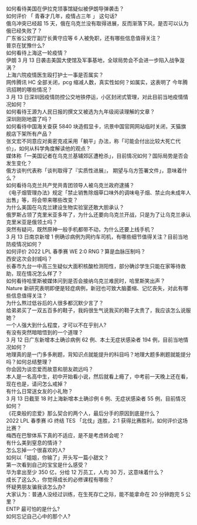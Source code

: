 如何看待美国在伊拉克领事馆疑似被伊朗导弹袭击？  
如何评价 「 青春才几年，疫情占三年 」 这句话?  
俄乌冲突已经超 15 天，俄在乌克兰没有取得进展，反而渐落下风，是否可以认为俄已经失败了？  
广东省公安厅副厅长黄守应等 6 人被免职，还有哪些信息值得关注？  
普京在犹豫什么?  
如何看待上海这一轮疫情？  
伊朗 3 月 13 日袭击美国大使馆及军事基地，全球局势会不会进一步陷入战争漩涡？  
上海六院疫情医生殴打护士一事是否属实？  
网传腾讯 HC 全部关闭，pcg 缩减人数，真实性如何？如属实，这表明了 今年腾讯招聘的哪些情况？  
3 月 13 日深圳因疫情防控公交地铁停运，小区封闭式管理，对此目前当地疫情情况如何？  
如何看待王源为人民日报的撰文又被选为九年级阅读理解的文章？  
深圳刚刚地震了吗？  
如何看待中国海关查获 5840 块造假显卡，讯景中国官网网站临时关闭，天猫旗舰店下架所有产品？  
张文宏不同意应对奥密克戎采用「躺平」办法，称「可能会付出比较大死亡代价」，如何从科学角度解读他的观点？  
媒体称「一美国记者在乌克兰基辅郊区遭枪杀」，目前情况如何？国际局势是否会发生变化？  
俄方谈判代表称「谈判取得了『实质性进展』， 期望与乌方签署文件」，意味着什么？  
如何看待乌克兰共产党共青团领导人被乌克兰政府逮捕？  
《电子烟管理办法》规定「禁止销售除烟草口味外的调味电子烟、禁止向未成年人出售」等，将会带来哪些改变？  
为什么美国在乌克兰建设生物实验室还敢大胆承认？  
俄罗斯占领了克里米亚多年了，为什么还要向乌克兰开战，只是为了让乌克兰承认克里米亚是俄领土吗？  
突然有疑问，既然原神一般手机都带不动，为什么还要上线手机？  
3 月 13 日南京新增 1 例确诊病例为网约车司机，有哪些细节值得关注？目前当地防疫情况如何？  
如何评价 2022 LPL 春季赛 WE 2:0 RNG？算是血脉压制吗？  
西安这次会封城吗？  
长春市九台一中高三生疑似大面积核酸检测阳性，部分确诊学生只能在家等待救助，现在情况怎么样了？  
如何看待哈里斯被媒体问到是否会接纳乌克兰难民时，哈里斯笑出声？  
Nature 新研究表明即便是轻症病例，新冠也可致大脑萎缩、记忆丧失，对此有哪些信息值得关注？  
为什么熬过低谷后的人很多都沉默少言了？  
给弟弟买了一双五百多的鞋子，我妈很生气说我买的鞋子太贵了，我应该怎么说服她？  
一个人强大到什么程度，才可以不在乎别人?  
有没有突然暗暗悟到的一个道理？  
3 月 12 日广东新增本土确诊病例 62 例、本土无症状感染者 194 例，目前当地情况如何？  
地理真的是一门多多刷题，背知识点就能提升的科目吗？地理大题多刷题就能提分吗？如何总结整理？  
你会因为谈恋爱而故意和朋友疏远吗？  
本人是一名高中生，初中开始看小说，然后就看上瘾了，中考前一天晚上还在看，现在也是，请问怎么戒掉？  
有什么日常送女友的小礼物？  
3 月 13 日截至 18 时上海新增本土确诊例 6 例、无症状感染者 55 例，目前情况如何？  
《花束般的恋爱》那么契合的两个人，最后分手的原因到底是什么？  
2022 LPL 春季赛 iG 终结 TES 「北伐」连胜，2:1 获得比赛胜利，如何评价这场比赛？  
梅西在巴黎体系下真的不适应，是不是考虑转会呢？  
有什么美到窒息的情诗？  
怎么忘掉一个很喜欢的人?  
如何以「姐姐，你输了」开头写一篇小甜文？  
第一次看到自己的宝宝是什么感受？  
华为拿出至少 350 亿，分给 12 万员工，人均 30 万，这意味着什么？  
成长了这么久，你觉得成长的必修课程有哪些？  
怀疑男朋友骗我该怎么办?  
大家认为：普通人没经过训练，在生死存亡之际，能不能拿命在 20 分钟跑完 5 公里？  
ENTP 最可怕的是什么?  
如何忘记自己心中的那个人?  
